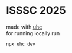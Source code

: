 # ISSSC 2025

made with [uhc](https://github.com/ayushmantripathy/uhc)  
for running locally run

```
npx uhc dev
```
